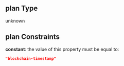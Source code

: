 ## plan Type

unknown

## plan Constraints

**constant**: the value of this property must be equal to:

```json
"blockchain-timestamp"
```
